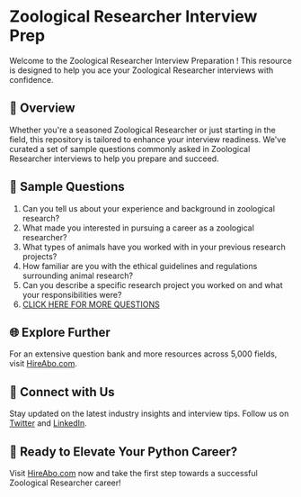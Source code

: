 # Zoological Researcher Interview Prep

Welcome to the Zoological Researcher Interview Preparation ! This resource is designed to help you ace your Zoological Researcher interviews with confidence.

## 🚀 Overview

Whether you're a seasoned Zoological Researcher or just starting in the field, this repository is tailored to enhance your interview readiness. We've curated a set of sample questions commonly asked in Zoological Researcher interviews to help you prepare and succeed.

## 📝 Sample Questions

1. Can you tell us about your experience and background in zoological research?
2. What made you interested in pursuing a career as a zoological researcher?
3. What types of animals have you worked with in your previous research projects?
4. How familiar are you with the ethical guidelines and regulations surrounding animal research?
5. Can you describe a specific research project you worked on and what your responsibilities were?
6. [CLICK HERE FOR MORE QUESTIONS](https://hireabo.com/job/24_2_29/Zoological%20Researcher)

## 🌐 Explore Further

For an extensive question bank and more resources across 5,000 fields, visit [HireAbo.com](https://www.hireabo.com).

## 📱 Connect with Us

Stay updated on the latest industry insights and interview tips. Follow us on [Twitter](https://twitter.com/hireabo) and [LinkedIn](https://www.linkedin.com/in/hire-abo-3609972a8/).

## 🚀 Ready to Elevate Your Python Career?

Visit [HireAbo.com](https://www.hireabo.com) now and take the first step towards a successful Zoological Researcher career!
